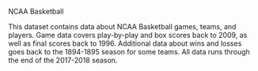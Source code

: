 NCAA Basketball

This dataset contains data about NCAA Basketball games, teams, and players. Game data covers play-by-play and box scores back to 2009, as well as final scores back to 1996. Additional data about wins and losses goes back to the 1894-1895 season for some teams. All data runs through the end of the 2017-2018 season.
